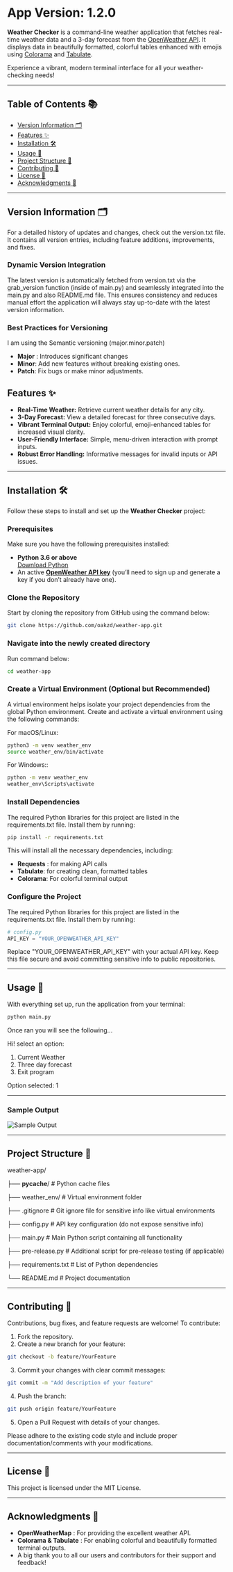 # App Version: 1.2.0 
**Weather Checker** is a command-line weather application that fetches real-time weather data and a 3-day forecast from the [OpenWeather API](https://openweathermap.org/api). It displays data in beautifully formatted, colorful tables enhanced with emojis using [Colorama](https://github.com/tartley/colorama) and [Tabulate](https://github.com/astanin/python-tabulate).

Experience a vibrant, modern terminal interface for all your weather-checking needs!

---

## Table of Contents 📚

- [Version Information 🗂️](#version-information-)
- [Features ✨](#features-)
- [Installation 🛠️](#installation-)
- [Usage 🚀](#usage-)
- [Project Structure 📁](#project-structure-)
- [Contributing 🤝](#contributing-)
- [License 📄](#license-)
- [Acknowledgments 🙏](#acknowledgments-)

---

## Version Information 🗂️
For a detailed history of updates and changes, check out the version.txt file. It contains all version entries, including feature additions, improvements, and fixes.

### Dynamic Version Integration
The latest version is automatically fetched from version.txt via the 
grab_version function (inside of main.py) and seamlessly integrated into the main.py and also README.md file. 
This ensures consistency and reduces manual effort the application will always stay up-to-date with the latest version information.

### Best Practices for Versioning

I am using the Semantic versioning (major.minor.patch)
- **Major** : Introduces significant changes
- **Minor**: Add new features without breaking existing ones.
- **Patch**: Fix bugs or make minor adjustments.

## Features ✨

- **Real-Time Weather:** Retrieve current weather details for any city.
- **3-Day Forecast:** View a detailed forecast for three consecutive days.
- **Vibrant Terminal Output:** Enjoy colorful, emoji-enhanced tables for increased visual clarity.
- **User-Friendly Interface:** Simple, menu-driven interaction with prompt inputs.
- **Robust Error Handling:** Informative messages for invalid inputs or API issues.

---

## Installation 🛠️

Follow these steps to install and set up the **Weather Checker** project:

### Prerequisites

Make sure you have the following prerequisites installed:
- **Python 3.6 or above**  
  [Download Python](https://www.python.org/downloads/)
- An active **[OpenWeather API key](https://openweathermap.org/api)** (you’ll need to sign up and generate a key if you don’t already have one).

### Clone the Repository

Start by cloning the repository from GitHub using the command below:
```bash
git clone https://github.com/oakzd/weather-app.git
```

### Navigate into the newly created directory

Run command below:
```bash
cd weather-app
```

### Create a Virtual Environment (Optional but Recommended)

A virtual environment helps isolate your project dependencies from the global Python environment. 
Create and activate a virtual environment using the following commands:

For macOS/Linux:
```bash
python3 -m venv weather_env
source weather_env/bin/activate
```
For Windows::
```bash
python -m venv weather_env
weather_env\Scripts\activate
```

### Install Dependencies
The required Python libraries for this project are listed in the requirements.txt file. Install them by running:
```bash
pip install -r requirements.txt
```
This will install all the necessary dependencies, including:
- **Requests** : for making API calls
- **Tabulate**: for creating clean, formatted tables
- **Colorama**: For colorful terminal output


### Configure the Project
The required Python libraries for this project are listed in the requirements.txt file. Install them by running:
```python
# config.py
API_KEY = "YOUR_OPENWEATHER_API_KEY"
```
Replace "YOUR_OPENWEATHER_API_KEY" with your actual API key. 
Keep this file secure and avoid committing sensitive info to public repositories.

---
## Usage 🚀
With everything set up, run the application from your terminal:
```bash
python main.py
```
Once ran you will see the following...

Hi! select an option:
1. Current Weather
2. Three day forecast
3. Exit program

Option selected: 1

---
### Sample Output
![Sample Output](assets/sampleoutput.png)

---

## Project Structure 📁
weather-app/

├── __pycache__/          # Python cache files

├── weather_env/          # Virtual environment folder

├── .gitignore            # Git ignore file for sensitive info like virtual environments

├── config.py             # API key configuration (do not expose sensitive info)

├── main.py               # Main Python script containing all functionality

├── pre-release.py        # Additional script for pre-release testing (if applicable)

├── requirements.txt      # List of Python dependencies

└── README.md             # Project documentation

---
## Contributing 🤝

Contributions, bug fixes, and feature requests are welcome! To contribute:
1. Fork the repository.
2. Create a new branch for your feature:
```bash
git checkout -b feature/YourFeature
```
3. Commit your changes with clear commit messages:
```bash
git commit -m "Add description of your feature"
```
4. Push the branch:
```bash
git push origin feature/YourFeature
```
5. Open a Pull Request with details of your changes.

Please adhere to the existing code style and include proper documentation/comments with your modifications.

---
## License 📄
This project is licensed under the MIT License.

---

## Acknowledgments 🙏
- **OpenWeatherMap** : For providing the excellent weather API.
- **Colorama & Tabulate** : For enabling colorful and beautifully formatted terminal outputs.
- A big thank you to all our users and contributors for their support and feedback!
